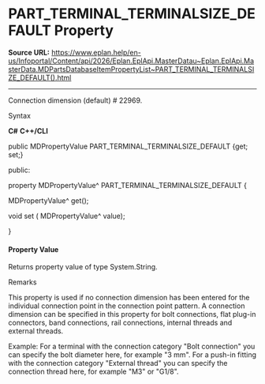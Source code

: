 # PART_TERMINAL_TERMINALSIZE_DEFAULT Property

**Source URL:** https://www.eplan.help/en-us/Infoportal/Content/api/2026/Eplan.EplApi.MasterDatau~Eplan.EplApi.MasterData.MDPartsDatabaseItemPropertyList~PART_TERMINAL_TERMINALSIZE_DEFAULT().html

---

Connection dimension (default) # 22969.

Syntax

**C#**
**C++/CLI**


public MDPropertyValue PART_TERMINAL_TERMINALSIZE_DEFAULT {get; set;}

public:

property MDPropertyValue^ PART_TERMINAL_TERMINALSIZE_DEFAULT {

   MDPropertyValue^ get();

   void set (    MDPropertyValue^ value);

}


#### Property Value

Returns property value of type System.String.

Remarks

This property is used if no connection dimension has been entered for the individual connection point in the connection point pattern. A connection dimension can be specified in this property for bolt connections, flat plug-in connectors, band connections, rail connections, internal threads and external threads.

Example: For a terminal with the connection category "Bolt connection" you can specify the bolt diameter here, for example "3 mm". For a push-in fitting with the connection category "External thread" you can specify the connection thread here, for example "M3" or "G1/8".
